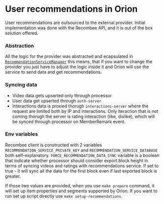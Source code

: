 # User recommendations in Orion
User recommendations are outsourced to the external provider.
Initial implementation was done with the Recombee API, and it is out of the box solution offered. 

### Abstraction
All the logic for the provider was abstracted and ecapsulated in [`RecommendationServiceManager`](../../../src/utils/RecommendationServiceManager.ts) this means, that if you want to change 
the provider you just have to adjust the logic inside it and Orion will use the service to send data and get recommendations.

### Syncing data
- Video data gets upserted only through processor
- User data get upserted through `auth-server`
- Interactions data is proxied thorugh `interactions-server` where the request are limited both by IP and interactions.
Only iteraction that is not coming thorugh the server is rating interaction (like, dislike), which will be synced through processor on MemberRemark event.

### Env variables
Recombee client is constructed with 2 variables `RECOMMENDATION_SERVICE_PRIVATE_KEY` and `RECOMMENDATION_SERVICE_DATABASE` both self-explanatory.
`FORCE_RECOMMENDATION_DATA_SYNC` variable is a boolean that indicate whether processor should consider export block height in terms of syncing videos and ratings with recommendations service. 
If set to true - it will sync all the data for the first block even if last exported block is greater.

If those two values are provided, when you use `make prepare` command, it will set up item properties and segments supported by Orion.
If you want to run set up script directly use `make setup-recommendations`.
